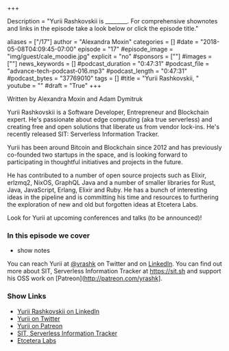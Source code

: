+++

Description = "Yurii Rashkovskii is ________. For comprehensive shownotes and links in the episode take a look below or click the episode title."

aliases = ["/17"]
author = "Alexandra Moxin"
categories = []
#date = "2018-05-08T04:09:45-07:00"
episode = "17"
#episode_image = "img/guest/cale_moodie.jpg"
explicit = "no"
#sponsors = [""]
#images = [""]
news_keywords = []
#podcast_duration = "0:47:31"
#podcast_file = "advance-tech-podcast-016.mp3"
#podcast_length = "0:47:31"
#podcast_bytes = "37769010"
tags = []
#title = "Yurii Rashkovskii, "
youtube = ""
#draft = "True"
+++

Written by Alexandra Moxin and Adam Dymitruk

Yurii Rashkovskii is a Software Developer, Entrepreneur and Blockchain expert. He's passionate about edge computing (aka true serverless) and creating free and open solutions that liberate us from vendor lock-ins. He's recently released SIT: Serverless Information Tracker.

Yurii has been around Bitcoin and Blockchain since 2012 and has previously co-founded two startups in the space, and is looking forward to participating in thoughtful initiatives and projects in the future.

He has contributed to a number of open source projects such as Elixir, erlzmq2, NixOS, GraphQL Java and a number of smaller libraries for Rust, Java, JavaScript, Erlang, Elixir and Ruby. He has a bunch of interesting ideas in the pipeline and is committing his time and resources to furthering the exploration of new and old but forgotten ideas at Etcetera Labs.

Look for Yurii at upcoming conferences and talks (to be announced)!

### In this episode we cover
* show notes

You can reach Yurii at [@yrashk](https://twitter.com/yrashk) on Twitter and on [LinkedIn](https://www.linkedin.com/in/yrashk/). You can find out more about SIT, Serverless Information Tracker at https://sit.sh and support his OSS work on [Patreon](http://patreon.com/yrashk].

### Show Links

* [Yurii Rashkovskii on LinkedIn](https://www.linkedin.com/in/yrashk/)
* [Yurii on Twitter](https://twitter.com/yrashk)
* [Yurii on Patreon](http://patreon.com/yrashk)
* [SIT, Serverless Information Tracker](https://sit.sh)
* [Etcetera Labs](https://github.com/EtceteraLabs)












